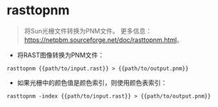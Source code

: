 # rasttopnm

> 将Sun光栅文件转换为PNM文件。
> 更多信息：<https://netpbm.sourceforge.net/doc/rasttopnm.html>。

- 将RAST图像转换为PNM文件：

`rasttopnm {{path/to/input.rast}} > {{path/to/output.pnm}}`

- 如果光栅中的颜色值是颜色索引，则使用颜色表索引：

`rasttopnm -index {{path/to/input.rast}} > {{path/to/output.pnm}}`